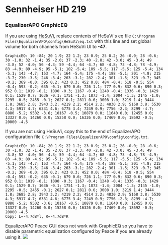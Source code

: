 # Sennheiser HD 219
### EqualizerAPO GraphicEQ
If you are using [HeSuVi](https://sourceforge.net/projects/hesuvi/), replace contents of HeSuVi's eq file `C:\Program Files\EqualizerAPO\config\HeSuVi\eq.txt` with this line and set global volume for both channels from HeSuVi UI to **-47**.
```
GraphicEQ: 10 -84; 20 1.9; 22 1.2; 23 0.9; 25 0.2; 26 -0.0; 28 -0.6; 30 -1.0; 32 -1.4; 35 -2.0; 37 -2.3; 40 -2.8; 42 -3.0; 45 -3.4; 49 -3.8; 52 -4.0; 56 -4.3; 59 -4.4; 64 -4.7; 68 -4.8; 73 -4.8; 78 -4.9; 83 -4.9; 89 -4.9; 95 -5.1; 102 -5.4; 109 -5.5; 117 -5.5; 125 -5.4; 134 -5.1; 143 -4.7; 153 -4.7; 164 -5.4; 175 -4.4; 188 -5.1; 201 -4.8; 215 -3.7; 230 -3.5; 246 -3.4; 263 -3.1; 282 -2.4; 301 -1.5; 323 -0.7; 345 -0.2; 369 -0.0; 395 0.2; 423 0.3; 452 0.0; 484 -0.4; 518 -0.5; 554 -0.4; 593 -0.2; 635 -0.1; 679 0.6; 726 1.1; 777 0.9; 832 0.6; 890 0.3; 952 0.1; 1019 -0.1; 1090 -0.3; 1167 -0.4; 1248 -0.4; 1336 -0.3; 1429 0.1; 1529 0.7; 1636 -0.1; 1751 -1.3; 1873 -1.4; 2004 -1.3; 2145 -1.0; 2295 -0.5; 2455 -0.1; 2627 0.1; 2811 0.6; 3008 1.0; 3219 1.4; 3444 1.8; 3685 2.8; 3943 3.2; 4219 2.2; 4514 2.2; 4830 2.9; 5168 3.8; 5530 4.3; 5917 4.7; 6331 4.6; 6775 3.4; 7249 0.9; 7756 -2.3; 8299 -4.7; 8880 -5.2; 9502 -3.6; 10167 -0.5; 10879 0.0; 11640 0.0; 12455 0.0; 13327 0.0; 14260 0.0; 15258 0.0; 16326 0.0; 17469 0.0; 18692 -0.5; 20000 -4.5
```
If you are not using HeSuVi, copy this to the end of EqualizerAPO configuration file `C:\Program Files\EqualizerAPO\config\config.txt`.
```
GraphicEQ: 10 -84; 20 1.9; 22 1.2; 23 0.9; 25 0.2; 26 -0.0; 28 -0.6; 30 -1.0; 32 -1.4; 35 -2.0; 37 -2.3; 40 -2.8; 42 -3.0; 45 -3.4; 49 -3.8; 52 -4.0; 56 -4.3; 59 -4.4; 64 -4.7; 68 -4.8; 73 -4.8; 78 -4.9; 83 -4.9; 89 -4.9; 95 -5.1; 102 -5.4; 109 -5.5; 117 -5.5; 125 -5.4; 134 -5.1; 143 -4.7; 153 -4.7; 164 -5.4; 175 -4.4; 188 -5.1; 201 -4.8; 215 -3.7; 230 -3.5; 246 -3.4; 263 -3.1; 282 -2.4; 301 -1.5; 323 -0.7; 345 -0.2; 369 -0.0; 395 0.2; 423 0.3; 452 0.0; 484 -0.4; 518 -0.5; 554 -0.4; 593 -0.2; 635 -0.1; 679 0.6; 726 1.1; 777 0.9; 832 0.6; 890 0.3; 952 0.1; 1019 -0.1; 1090 -0.3; 1167 -0.4; 1248 -0.4; 1336 -0.3; 1429 0.1; 1529 0.7; 1636 -0.1; 1751 -1.3; 1873 -1.4; 2004 -1.3; 2145 -1.0; 2295 -0.5; 2455 -0.1; 2627 0.1; 2811 0.6; 3008 1.0; 3219 1.4; 3444 1.8; 3685 2.8; 3943 3.2; 4219 2.2; 4514 2.2; 4830 2.9; 5168 3.8; 5530 4.3; 5917 4.7; 6331 4.6; 6775 3.4; 7249 0.9; 7756 -2.3; 8299 -4.7; 8880 -5.2; 9502 -3.6; 10167 -0.5; 10879 0.0; 11640 0.0; 12455 0.0; 13327 0.0; 14260 0.0; 15258 0.0; 16326 0.0; 17469 0.0; 18692 -0.5; 20000 -4.5
Copy: L=-4.7dB*l, R=-4.7dB*R
```
EqualizerAPO Peace GUI does not work with GraphicEQ so you have to disable parametric equalization configured by Peace if you are already using it.
![](https://raw.githubusercontent.com/jaakkopasanen/AutoEq/master/results/Innerfidelity%202017/headphoncecom/onear/Sennheiser%20HD%20219/Sennheiser%20HD%20219.png)
